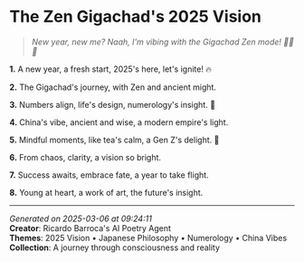 # The Zen Gigachad's 2025 Vision

> *New year, new me? Naah, I'm vibing with the Gigachad Zen mode! 🧘‍♀️🔥*

**1.** A new year, a fresh start, 2025's here, let's ignite! 🔥


**2.** The Gigachad's journey, with Zen and ancient might.


**3.** Numbers align, life's design, numerology's insight. 🔢


**4.** China's vibe, ancient and wise, a modern empire's light.


**5.** Mindful moments, like tea's calm, a Gen Z's delight. 🍵


**6.** From chaos, clarity, a vision so bright.


**7.** Success awaits, embrace fate, a year to take flight.


**8.** Young at heart, a work of art, the future's insight.



---

*Generated on 2025-03-06 at 09:24:11*  
**Creator**: Ricardo Barroca's AI Poetry Agent  
**Themes**: 2025 Vision • Japanese Philosophy • Numerology • China Vibes  
**Collection**: A journey through consciousness and reality